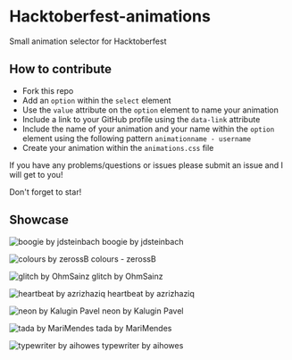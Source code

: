 # Hacktoberfest-animations

Small animation selector for Hacktoberfest

## How to contribute
- Fork this repo
- Add an `option` within the `select` element
- Use the `value` attribute on the `option` element to name your animation
- Include a link to your GitHub profile using the `data-link` attribute
- Include the name of your animation and your name within the `option` element using the following pattern `animationname - username`
- Create your animation within the `animations.css` file

If you have any problems/questions or issues please submit an issue and I will get to you!

Don't forget to star!

## Showcase
![boogie by jdsteinbach](https://raw.githubusercontent.com/NiallEccles/Hacktoberfest-animations/master/showcase/boogie.gif)
boogie by jdsteinbach

![colours by zerossB](https://raw.githubusercontent.com/NiallEccles/Hacktoberfest-animations/master/showcase/colours.gif)
colours - zerossB


![glitch by OhmSainz](https://raw.githubusercontent.com/NiallEccles/Hacktoberfest-animations/master/showcase/glitch.gif)
glitch by OhmSainz

![heartbeat by azrizhaziq](https://raw.githubusercontent.com/NiallEccles/Hacktoberfest-animations/master/showcase/heartbeat.gif)
heartbeat by azrizhaziq


![neon by Kalugin Pavel](https://raw.githubusercontent.com/NiallEccles/Hacktoberfest-animations/master/showcase/neon.gif)
neon by Kalugin Pavel

![tada by MariMendes](https://raw.githubusercontent.com/NiallEccles/Hacktoberfest-animations/master/showcase/tada.gif)
tada by MariMendes

![typewriter by aihowes](https://raw.githubusercontent.com/NiallEccles/Hacktoberfest-animations/master/showcase/typewriter.gif)
typewriter by aihowes

